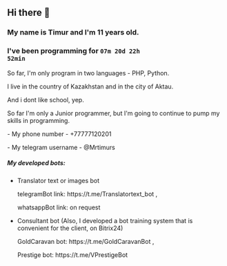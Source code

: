 ## Hi there 👋
### My name is Timur and I'm 11 years old.
### <p>I've been programming for <code><!-- posts -->07m 20d 22h 52min<!-- /posts --></code></p>
<p>So far, I'm only program in two languages - PHP, Python.</p>


<p>I live in the country of Kazakhstan and in the city of Aktau.</p>
<p>And i dont like school, yep.</p>
<p>So far I'm only a Junior programmer, but I'm going to continue to pump my skills in programming.</p>
<p>- My phone number - +77777120201</p>
<p>- My telegram username - @Mrtimurs</p>


##### My developed bots:
- Translator text or images bot
    <p>telegramBot link: https://t.me/Translatortext_bot ,</p>
    <p>whatsappBot link: on request</p>
- Consultant bot (Also, I developed a bot training system that is convenient for the client, on Bitrix24)
    <p>GoldCaravan bot: https://t.me/GoldCaravanBot ,</p>
    <p>Prestige bot: https://t.me/VPrestigeBot</p>

